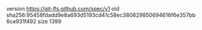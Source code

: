 version https://git-lfs.github.com/spec/v1
oid sha256:95458fdadd9e8a693d5193cd41c58ec380829850694616f6e357bb6ce931f492
size 1399
